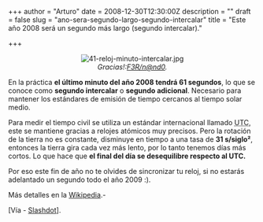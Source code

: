 +++
author = "Arturo"
date = 2008-12-30T12:30:00Z
description = ""
draft = false
slug = "ano-sera-segundo-largo-segundo-intercalar"
title = "Este año 2008 será un segundo más largo (segundo intercalar)."

+++

 <p align="center"><img src="http://geeksan.com/wp-content/uploads/import/41-reloj-minuto-intercalar.jpg" alt="41-reloj-minuto-intercalar.jpg" /><br /><cite>Gracias!:<a href="http://geek.cl/wp-content/uploads/2008/12/fjtu">F3R/n@nd0</a>.</cite></p>
<p>En la práctica <strong>el último minuto del año 2008 tendrá 61 segundos</strong>, lo que se conoce como <strong>segundo intercalar</strong> o <strong>segundo adicional</strong>.  Necesario para mantener los estándares de emisión de tiempo cercanos al tiempo solar medio.</p> 

<p>Para medir el tiempo civil se utiliza un estándar internacional llamado <acronym title="Coordinated Universal Time" lang="en">UTC</acronym>, este se mantiene gracias a relojes atómicos muy precisos. Pero la rotación de la tierra no es constante, disminuye en tiempo a una tasa de <b>31 s/siglo²</b>, entonces la tierra gira cada vez más lento, por lo tanto tenemos días más cortos. Lo que hace que <b>el final del día se desequilibre respecto al UTC.</b></p> 

<p>Por eso este fin de año no te olvides de sincronizar tu reloj, si no estarás adelantado un segundo todo el año 2009 :).</p>

<p>Más detalles en la <a href="http://geek.cl/wp-content/uploads/2008/12/Segundo_intercalar">Wikipedia</a>.-</p>

<p>[Vía - <a href="http://geek.cl/wp-content/uploads/2008/12/0216214">Slashdot</a>].</p>